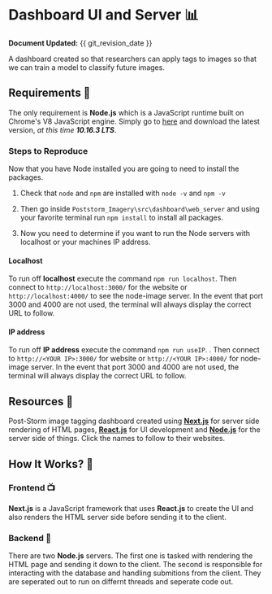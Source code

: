 # Dashboard UI and Server 📊

**Document Updated:** {{ git_revision_date }}

A dashboard created so that researchers can apply tags to images so that we can
train a model to classify future images.

## Requirements 📝

The only requirement is **Node.js** which is a JavaScript runtime built on
Chrome's V8 JavaScript engine. Simply go to [here](https://nodejs.org/en/) and
download the latest version, *at this time **10.16.3 LTS***.

### Steps to Reproduce

Now that you have Node installed you are going to need to install the packages.

1. Check that `node` and `npm` are installed with `node -v` and `npm -v`

2. Then go inside `Poststorm_Imagery\src\dashboard\web_server` and using your
   favorite terminal run `npm install` to install all packages.

3. Now you need to determine if you want to run the Node servers with localhost
   or your machines IP address.

#### Localhost

To run off **localhost** execute the command `npm run localhost`. Then connect
to `http://localhost:3000/` for the website or `http://localhost:4000/` to see
the node-image server. In the event that port 3000 and 4000 are not used, the
terminal will always display the correct URL to follow.

#### IP address

To run off **IP address** execute the command `npm run useIP`. . Then connect to
`http://<YOUR IP>:3000/` for website or `http://<YOUR IP>:4000/` for node-image
server. In the event that port 3000 and 4000 are not used, the terminal will
always display the correct URL to follow.

## Resources 💎

Post-Storm image tagging dashboard created using
[**Next.js**](https://nextjs.org/) for server side rendering of HTML pages,
[**React.js**](https://reactjs.org/) for UI development and
[**Node.js**](https://nodejs.org/) for the server side of things. Click the
names to follow to their websites.

## How It Works? 🤔

### Frontend 📺

**Next.js** is a JavaScript framework that uses **React.js** to create the UI
and also renders the HTML server side before sending it to the client.

### Backend 📡

There are two **Node.js** servers. The first one is tasked with rendering the
HTML page and sending it down to the client. The second is responsible for
interacting with the database and handling submitions from the client. They are
seperated out to run on differnt threads and seperate code out.
